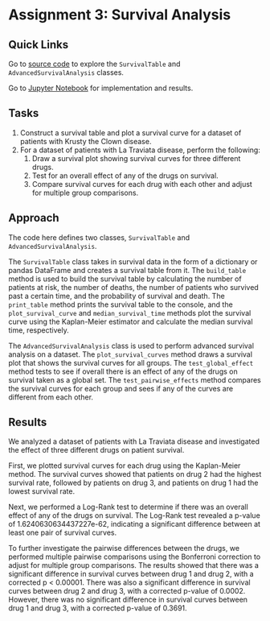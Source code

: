# Assignment 3: Survival Analysis

## Quick Links
Go to [source code](https://github.com/eriosta/analytics-design/blob/main/assignment/assignment3/survival.py) to explore the `SurvivalTable` and `AdvancedSurvivalAnalysis` classes.

Go to [Jupyter Notebook](https://github.com/eriosta/analytics-design/blob/main/assignment/assignment3/assignment3.ipynb) for implementation and results.

## Tasks
1. Construct a survival table and plot a survival curve for a dataset of patients with Krusty the Clown disease.
2. For a dataset of patients with La Traviata disease, perform the following:
   1. Draw a survival plot showing survival curves for three different drugs.
   2. Test for an overall effect of any of the drugs on survival.
   3. Compare survival curves for each drug with each other and adjust for multiple group comparisons.

## Approach
The code here defines two classes, `SurvivalTable` and `AdvancedSurvivalAnalysis`.

The `SurvivalTable` class takes in survival data in the form of a dictionary or pandas DataFrame and creates a survival table from it. The `build_table` method is used to build the survival table by calculating the number of patients at risk, the number of deaths, the number of patients who survived past a certain time, and the probability of survival and death. The `print_table` method prints the survival table to the console, and the `plot_survival_curve` and `median_survival_time` methods plot the survival curve using the Kaplan-Meier estimator and calculate the median survival time, respectively.

The `AdvancedSurvivalAnalysis` class is used to perform advanced survival analysis on a dataset. The `plot_survival_curves` method draws a survival plot that shows the survival curves for all groups. The `test_global_effect` method tests to see if overall there is an effect of any of the drugs on survival taken as a global set. The `test_pairwise_effects` method compares the survival curves for each group and sees if any of the curves are different from each other.

## Results
We analyzed a dataset of patients with La Traviata disease and investigated the effect of three different drugs on patient survival.

First, we plotted survival curves for each drug using the Kaplan-Meier method. The survival curves showed that patients on drug 2 had the highest survival rate, followed by patients on drug 3, and patients on drug 1 had the lowest survival rate.

Next, we performed a Log-Rank test to determine if there was an overall effect of any of the drugs on survival. The Log-Rank test revealed a p-value of 1.6240630634437227e-62, indicating a significant difference between at least one pair of survival curves.

To further investigate the pairwise differences between the drugs, we performed multiple pairwise comparisons using the Bonferroni correction to adjust for multiple group comparisons. The results showed that there was a significant difference in survival curves between drug 1 and drug 2, with a corrected p < 0.00001. There was also a significant difference in survival curves between drug 2 and drug 3, with a corrected p-value of 0.0002. However, there was no significant difference in survival curves between drug 1 and drug 3, with a corrected p-value of 0.3691.
